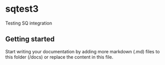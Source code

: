 # sqtest3

Testing SQ integration

## Getting started

Start writing your documentation by adding more markdown (.md) files to this
folder (/docs) or replace the content in this file.